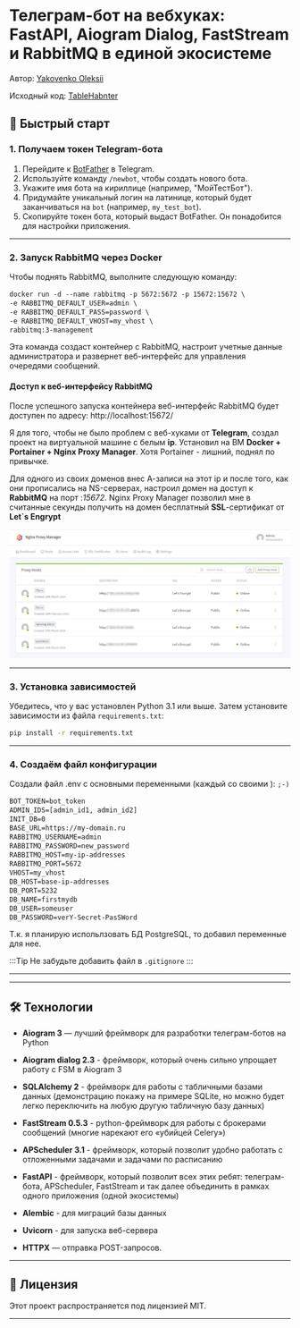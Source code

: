 # Телеграм-бот на вебхуках: FastAPI, Aiogram Dialog, FastStream и RabbitMQ в единой экосистеме
Автор: [Yakovenko Oleksii](https://github.com/Yakvenalex)

Исходный код: [TableHabnter](https://github.com/Yakvenalex/TableHabnter)

## 🚀 Быстрый старт

### 1. Получаем токен Telegram-бота

1. Перейдите к [BotFather](https://t.me/BotFather) в Telegram.
2. Используйте команду `/newbot`, чтобы создать нового бота.
3. Укажите имя бота на кириллице (например, "МойТестБот").
4. Придумайте уникальный логин на латинице, который будет заканчиваться на `bot` (например, `my_test_bot`).
5. Скопируйте токен бота, который выдаст BotFather. Он понадобится для настройки приложения.

---

### 2. Запуск RabbitMQ через Docker

Чтобы поднять RabbitMQ, выполните следующую команду:
```
docker run -d --name rabbitmq -p 5672:5672 -p 15672:15672 \
-e RABBITMQ_DEFAULT_USER=admin \
-e RABBITMQ_DEFAULT_PASS=password \
-e RABBITMQ_DEFAULT_VHOST=my_vhost \
rabbitmq:3-management
```

Эта команда создаст контейнер с RabbitMQ, настроит учетные данные администратора и развернет веб-интерфейс для управления очередями сообщений.

#### Доступ к веб-интерфейсу RabbitMQ

После успешного запуска контейнера веб-интерфейс RabbitMQ будет доступен по адресу:
http://localhost:15672/

Я для того, чтобы не было проблем с веб-хуками от **Telegram**, создал проект на виртуальной машине с белым **ip**.
Установил на ВМ **Docker + Portainer + Nginx Proxy Manager**. Хотя Portainer - лишний, поднял по привычке.

Для одного из своих доменов внес А-записи на этот ip и после того, как они прописались на NS-серверах, настроил домен на доступ к **RabbitMQ** на порт :*15672*. Nginx Proxy Manager позволил мне в считанные секунды получить на домен бесплатный **SSL**-сертификат от **Let`s Engrypt**

![Nginx Proxy Manager](/src/images/nginx_pm.jpg)

---

### 3. Установка зависимостей

Убедитесь, что у вас установлен Python 3.1 или выше. Затем установите зависимости из файла `requirements.txt`:

```bash
pip install -r requirements.txt
```

---

### 4. Создаём файл конфигурации

Создали файл .env с основными переменными (каждый со своими ): ```;-)```

```
BOT_TOKEN=bot_token
ADMIN_IDS=[admin_id1, admin_id2]
INIT_DB=0
BASE_URL=https://my-domain.ru
RABBITMQ_USERNAME=admin
RABBITMQ_PASSWORD=new_password
RABBITMQ_HOST=my-ip-addresses
RABBITMQ_PORT=5672
VHOST=my_vhost
DB_HOST=base-ip-addresses
DB_PORT=5232
DB_NAME=firstmydb
DB_USER=someuser
DB_PASSWORD=verY-Secret-PasSWord
```

Т.к. я планирую испольлзовать БД PostgreSQL, то добавил переменные для нее.

:::Tip
Не забудьте добавить файл в ```.gitignore```
:::

---

---

## 🛠 Технологии

- **Aiogram 3** — лучший фреймворк для разработки телеграм-ботов на Python

- **Aiogram dialog 2.3** - фреймворк, который очень сильно упрощает работу с FSM в Aiogram 3

- **SQLAlchemy 2** - фреймворк для работы с табличными базами данных (демонстрацию покажу на примере SQLite, но можно будет легко переключить на любую другую табличную базу данных)

- **FastStream 0.5.3** - python-фреймворк для работы с брокерами сообщений (многие нарекают его «убийцей Celery»)

- **APScheduler 3.1** - фреймворк, который позволит удобно работать с отложенными задачами и задачами по расписанию

- **FastAPI** -  фреймворк, который позволит всех этих ребят: телеграм-бота, APScheduler, FastStream и так далее объединить в рамках одного приложения (одной экосистемы)

- **Alembic** - для миграций базы данных

- **Uvicorn** - для запуска веб-сервера

- **HTTPX** — отправка POST-запросов.

---

## 📄 Лицензия

Этот проект распространяется под лицензией MIT.

---